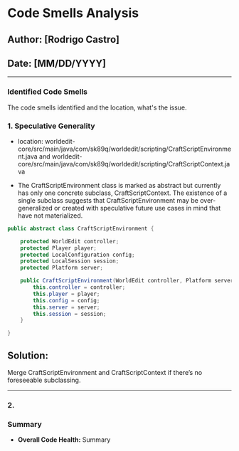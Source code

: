 # Code Smells Analysis

## Author: [Rodrigo Castro]
## Date: [MM/DD/YYYY]

---

### Identified Code Smells
The code smells identified and the location, what's the issue.

### 1. Speculative Generality
- location: worldedit-core/src/main/java/com/sk89q/worldedit/scripting/CraftScriptEnvironment.java and worldedit-core/src/main/java/com/sk89q/worldedit/scripting/CraftScriptContext.java
  

- The CraftScriptEnvironment class is marked as abstract but currently has only one concrete subclass, CraftScriptContext. The existence of a single subclass suggests that CraftScriptEnvironment may be over-generalized or created with speculative future use cases in mind that have not materialized.

```java
public abstract class CraftScriptEnvironment {

    protected WorldEdit controller;
    protected Player player;
    protected LocalConfiguration config;
    protected LocalSession session;
    protected Platform server;

    public CraftScriptEnvironment(WorldEdit controller, Platform server, LocalConfiguration config, LocalSession session, Player player) {
        this.controller = controller;
        this.player = player;
        this.config = config;
        this.server = server;
        this.session = session;
    }

}
```
## Solution:
Merge CraftScriptEnvironment and CraftScriptContext if there’s no foreseeable subclassing.

---
### 2.

### Summary
- **Overall Code Health:** Summary
